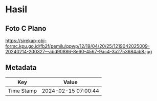 # Hasil

## Foto C Plano

https://sirekap-obj-formc.kpu.go.id/fb2f/pemilu/ppwp/12/19/04/20/25/1219042025009-20240214-200327--abd90886-8e60-4567-9ac4-3a2753684ab8.jpg


## Metadata

| Key        | Value               |
| ---------- | ------------------- |
| Time Stamp | 2024-02-15 07:00:44 |



